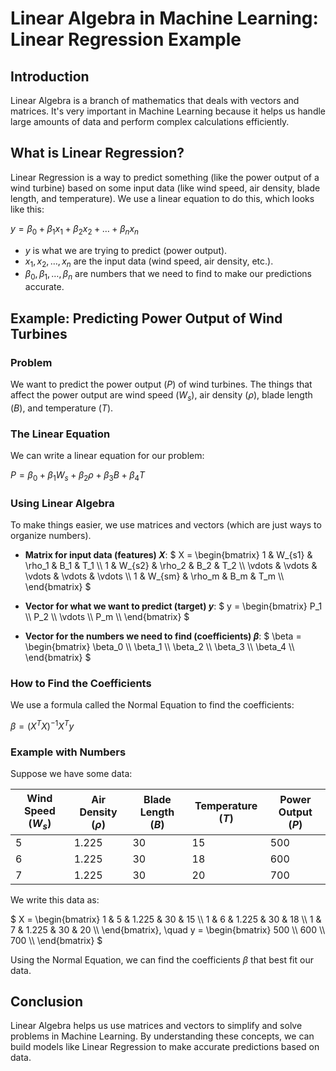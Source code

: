 # Linear Algebra in Machine Learning: Linear Regression Example

## Introduction
Linear Algebra is a branch of mathematics that deals with vectors and matrices. It's very important in Machine Learning because it helps us handle large amounts of data and perform complex calculations efficiently.

## What is Linear Regression?
Linear Regression is a way to predict something (like the power output of a wind turbine) based on some input data (like wind speed, air density, blade length, and temperature). We use a linear equation to do this, which looks like this:

$` y = \beta_0 + \beta_1 x_1 + \beta_2 x_2 + \ldots + \beta_n x_n `$ 

- $` y `$ is what we are trying to predict (power output).
- $` x_1, x_2, \ldots, x_n `$ are the input data (wind speed, air density, etc.).
- $` \beta_0, \beta_1, \ldots, \beta_n `$ are numbers that we need to find to make our predictions accurate.

## Example: Predicting Power Output of Wind Turbines

### Problem
We want to predict the power output ($` P `$) of wind turbines. The things that affect the power output are wind speed ($` W_s `$), air density ($` \rho `$), blade length ($` B `$), and temperature ($` T `$).

### The Linear Equation
We can write a linear equation for our problem:

$` P = \beta_0 + \beta_1 W_s + \beta_2 \rho + \beta_3 B + \beta_4 T `$ 

### Using Linear Algebra
To make things easier, we use matrices and vectors (which are just ways to organize numbers).

- **Matrix for input data (features) $` X `$**:
  $` 
  X = \begin{bmatrix}
  1 & W_{s1} & \rho_1 & B_1 & T_1 \\
  1 & W_{s2} & \rho_2 & B_2 & T_2 \\
  \vdots & \vdots & \vdots & \vdots & \vdots \\
  1 & W_{sm} & \rho_m & B_m & T_m \\
  \end{bmatrix}
  `$ 

- **Vector for what we want to predict (target) $` y `$**:
  $` 
  y = \begin{bmatrix}
  P_1 \\
  P_2 \\
  \vdots \\
  P_m \\
  \end{bmatrix}
  `$ 

- **Vector for the numbers we need to find (coefficients) $` \beta `$**:
  $` 
  \beta = \begin{bmatrix}
  \beta_0 \\
  \beta_1 \\
  \beta_2 \\
  \beta_3 \\
  \beta_4 \\
  \end{bmatrix}
  `$ 

### How to Find the Coefficients
We use a formula called the Normal Equation to find the coefficients:

$` \beta = (X^T X)^{-1} X^T y `$ 

### Example with Numbers
Suppose we have some data:

| Wind Speed ($` W_s `$) | Air Density ($` \rho `$) | Blade Length ($` B `$) | Temperature ($` T `$) | Power Output ($` P `$) |
|-----------------------|------------------------|----------------------|---------------------|-----------------------|
| 5                     | 1.225                  | 30                   | 15                  | 500                   |
| 6                     | 1.225                  | 30                   | 18                  | 600                   |
| 7                     | 1.225                  | 30                   | 20                  | 700                   |

We write this data as:

$` 
X = \begin{bmatrix}
1 & 5 & 1.225 & 30 & 15 \\
1 & 6 & 1.225 & 30 & 18 \\
1 & 7 & 1.225 & 30 & 20 \\
\end{bmatrix}, \quad
y = \begin{bmatrix}
500 \\
600 \\
700 \\
\end{bmatrix}
`$ 

Using the Normal Equation, we can find the coefficients $` \beta `$ that best fit our data.

## Conclusion
Linear Algebra helps us use matrices and vectors to simplify and solve problems in Machine Learning. By understanding these concepts, we can build models like Linear Regression to make accurate predictions based on data.
